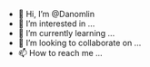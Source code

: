 - 👋 Hi, I’m @Danomlin
- 👀 I’m interested in ...
- 🌱 I’m currently learning ...
- 💞️ I’m looking to collaborate on ...
- 📫 How to reach me ...

<!---
Danomlin/Danomlin is a ✨ special ✨ repository because its `README.md` (this file) appears on your GitHub profile.
You can click the Preview link to take a look at your changes.
--->
